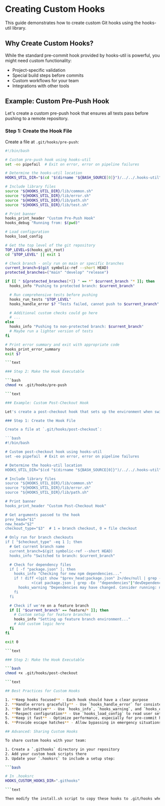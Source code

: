 
# Creating Custom Hooks

This guide demonstrates how to create custom Git hooks using the hooks-util library.

## Why Create Custom Hooks?

While the standard pre-commit hook provided by hooks-util is powerful, you might need custom functionality:

- Project-specific validation
- Special build steps before commits
- Custom workflows for your team
- Integrations with other tools

## Example: Custom Pre-Push Hook

Let's create a custom pre-push hook that ensures all tests pass before pushing to a remote repository.

### Step 1: Create the Hook File

Create a file at `.git/hooks/pre-push`:

```bash
#!/bin/bash

# Custom pre-push hook using hooks-util
set -eo pipefail  # Exit on error, error on pipeline failures

# Determine the hooks-util location
HOOKS_UTIL_DIR="$(cd "$(dirname "${BASH_SOURCE[0]}")/../../.hooks-util" && pwd)"

# Include library files
source "${HOOKS_UTIL_DIR}/lib/common.sh"
source "${HOOKS_UTIL_DIR}/lib/error.sh"
source "${HOOKS_UTIL_DIR}/lib/path.sh"
source "${HOOKS_UTIL_DIR}/lib/test.sh"

# Print banner
hooks_print_header "Custom Pre-Push Hook"
hooks_debug "Running from: $(pwd)"

# Load configuration
hooks_load_config

# Get the top level of the git repository
TOP_LEVEL=$(hooks_git_root)
cd "$TOP_LEVEL" || exit 1

# Check branch - only run on main or specific branches
current_branch=$(git symbolic-ref --short HEAD)
protected_branches=("main" "develop" "release")

if [[ " ${protected_branches[*]} " == *" $current_branch "* ]]; then
  hooks_info "Pushing to protected branch: $current_branch"

  # Run comprehensive tests before pushing
  hooks_run_tests "$TOP_LEVEL"
  hooks_handle_error $? "Tests failed, cannot push to $current_branch"

  # Additional custom checks could go here
  # ...
else
  hooks_info "Pushing to non-protected branch: $current_branch"
  # Maybe run a lighter version of tests
fi

# Print error summary and exit with appropriate code
hooks_print_error_summary
exit $?

```text

### Step 2: Make the Hook Executable

```bash
chmod +x .git/hooks/pre-push

```text

### Example: Custom Post-Checkout Hook

Let's create a post-checkout hook that sets up the environment when switching branches.

### Step 1: Create the Hook File

Create a file at `.git/hooks/post-checkout`:

```bash
#!/bin/bash

# Custom post-checkout hook using hooks-util
set -eo pipefail  # Exit on error, error on pipeline failures

# Determine the hooks-util location
HOOKS_UTIL_DIR="$(cd "$(dirname "${BASH_SOURCE[0]}")/../../.hooks-util" && pwd)"

# Include library files
source "${HOOKS_UTIL_DIR}/lib/common.sh"
source "${HOOKS_UTIL_DIR}/lib/error.sh"
source "${HOOKS_UTIL_DIR}/lib/path.sh"

# Print banner
hooks_print_header "Custom Post-Checkout Hook"

# Get arguments passed to the hook
prev_head="$1"
new_head="$2"
checkout_type="$3"  # 1 = branch checkout, 0 = file checkout

# Only run for branch checkouts
if [ "$checkout_type" -eq 1 ]; then
  # Get current branch name
  current_branch=$(git symbolic-ref --short HEAD)
  hooks_info "Switched to branch: $current_branch"

  # Check for dependency files
  if [ -f "package.json" ]; then
    hooks_info "Checking for new npm dependencies..."
    if ! diff <(git show "$prev_head:package.json" 2>/dev/null | grep -Eo '"dependencies"|"devDependencies"') \
            <(cat package.json | grep -Eo '"dependencies"|"devDependencies"') &>/dev/null; then
      hooks_warning "Dependencies may have changed. Consider running: npm install"
    fi
  fi

  # Check if we're on a feature branch
  if [[ "$current_branch" == feature/* ]]; then
    # Custom setup for feature branches
    hooks_info "Setting up feature branch environment..."
    # Add custom logic here
  fi
fi

exit 0

```text

### Step 2: Make the Hook Executable

```bash
chmod +x .git/hooks/post-checkout

```text

## Best Practices for Custom Hooks

1. **Keep hooks focused** - Each hook should have a clear purpose
2. **Handle errors gracefully** - Use `hooks_handle_error` for consistent error handling
3. **Be informative** - Use `hooks_info`, `hooks_warning`, and `hooks_error` for clear messages
4. **Respect configuration** - Use `hooks_load_config` to read user settings
5. **Keep it fast** - Optimize performance, especially for pre-commit hooks
6. **Provide escape hatches** - Allow bypassing in emergency situations (with warnings)

## Advanced: Sharing Custom Hooks

To share custom hooks with your team:

1. Create a `.githooks` directory in your repository
2. Add your custom hook scripts there
3. Update your `.hooksrc` to include a setup step:

```bash

# In .hooksrc
HOOKS_CUSTOM_HOOKS_DIR=".githooks"

```text

Then modify the install.sh script to copy these hooks to .git/hooks when installing.

